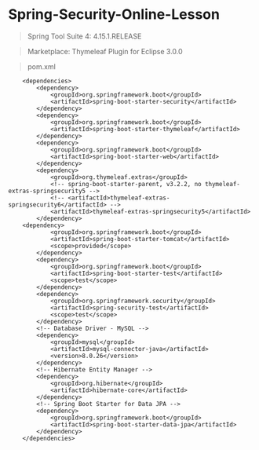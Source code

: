 # Spring-Security-Online-Lesson
  > Spring Tool Suite 4: 4.15.1.RELEASE

  > Marketplace: Thymeleaf Plugin for Eclipse 3.0.0

  > pom.xml
    
  
  		<dependencies>
    		<dependency>
    			<groupId>org.springframework.boot</groupId>
    			<artifactId>spring-boot-starter-security</artifactId>
    		</dependency>
    		<dependency>
    			<groupId>org.springframework.boot</groupId>
    			<artifactId>spring-boot-starter-thymeleaf</artifactId>
    		</dependency>
    		<dependency>
    			<groupId>org.springframework.boot</groupId>
    			<artifactId>spring-boot-starter-web</artifactId>
    		</dependency>
    		<dependency>
    			<groupId>org.thymeleaf.extras</groupId>
    			<!-- spring-boot-starter-parent, v3.2.2, no thymeleaf-extras-springsecurity5 -->
    			<!-- <artifactId>thymeleaf-extras-springsecurity6</artifactId> -->
    			<artifactId>thymeleaf-extras-springsecurity5</artifactId>
    		</dependency>
        <dependency>
    			<groupId>org.springframework.boot</groupId>
    			<artifactId>spring-boot-starter-tomcat</artifactId>
    			<scope>provided</scope>
    		</dependency>
    		<dependency>
    			<groupId>org.springframework.boot</groupId>
    			<artifactId>spring-boot-starter-test</artifactId>
    			<scope>test</scope>
    		</dependency>
    		<dependency>
    			<groupId>org.springframework.security</groupId>
    			<artifactId>spring-security-test</artifactId>
    			<scope>test</scope>
    		</dependency>
    		<!-- Database Driver - MySQL -->
    		<dependency>
                <groupId>mysql</groupId>
                <artifactId>mysql-connector-java</artifactId>
                <version>8.0.26</version>
            </dependency>
            <!-- Hibernate Entity Manager -->
            <dependency>
                <groupId>org.hibernate</groupId>
                <artifactId>hibernate-core</artifactId>
            </dependency>
            <!-- Spring Boot Starter for Data JPA -->
            <dependency>
                <groupId>org.springframework.boot</groupId>
                <artifactId>spring-boot-starter-data-jpa</artifactId>
            </dependency>
  	    </dependencies>
